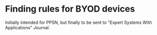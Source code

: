 # Finding rules for BYOD devices

Initially intended for PPSN, but finally to be sent to "Expert Systems With Applications" Journal.
